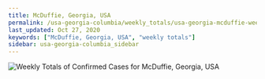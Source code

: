 ```yaml
---
title: McDuffie, Georgia, USA
permalink: /usa-georgia-columbia/weekly_totals/usa-georgia-mcduffie-weekly_totals.html
last_updated: Oct 27, 2020
keywords: ["McDuffie, Georgia, USA", "weekly totals"]
sidebar: usa-georgia-columbia_sidebar
---
```


![Weekly Totals of Confirmed Cases for McDuffie, Georgia, USA](/covid_tracker/images/graphs/usa-georgia-mcduffie-weekly_totals_graph.png)
